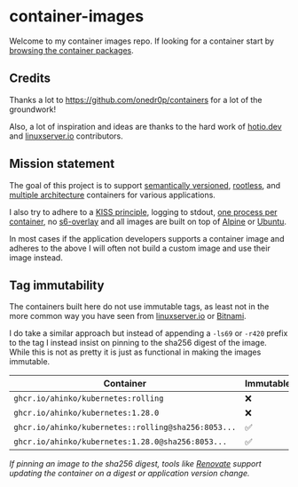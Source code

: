 # container-images

Welcome to my container images repo. If looking for a container start by [browsing the container packages](https://github.com/ahinko?tab=packages&repo_name=containers).

## Credits

Thanks a lot to https://github.com/onedr0p/containers for a lot of the groundwork!

Also, a lot of inspiration and ideas are thanks to the hard work of [hotio.dev](https://hotio.dev/) and [linuxserver.io](https://www.linuxserver.io/) contributors.

## Mission statement

The goal of this project is to support [semantically versioned](https://semver.org/), [rootless](https://rootlesscontaine.rs/), and [multiple architecture](https://www.docker.com/blog/multi-arch-build-and-images-the-simple-way/) containers for various applications.

I also try to adhere to a [KISS principle](https://en.wikipedia.org/wiki/KISS_principle), logging to stdout, [one process per container](https://testdriven.io/tips/59de3279-4a2d-4556-9cd0-b444249ed31e/), no [s6-overlay](https://github.com/just-containers/s6-overlay) and all images are built on top of [Alpine](https://hub.docker.com/_/alpine) or [Ubuntu](https://hub.docker.com/_/ubuntu).

In most cases if the application developers supports a container image and adheres to the above I will often not build a custom image and use their image instead.

## Tag immutability

The containers built here do not use immutable tags, as least not in the more common way you have seen from [linuxserver.io](https://fleet.linuxserver.io/) or [Bitnami](https://bitnami.com/stacks/containers).

I do take a similar approach but instead of appending a `-ls69` or `-r420` prefix to the tag I instead insist on pinning to the sha256 digest of the image. While this is not as pretty it is just as functional in making the images immutable.

| Container                                             | Immutable |
|-------------------------------------------------------|-----------|
| `ghcr.io/ahinko/kubernetes:rolling`                   | ❌        |
| `ghcr.io/ahinko/kubernetes:1.28.0`                    | ❌        |
| `ghcr.io/ahinko/kubernetes::rolling@sha256:8053...`   | ✅        |
| `ghcr.io/ahinko/kubernetes:1.28.0@sha256:8053...`     | ✅        |

_If pinning an image to the sha256 digest, tools like [Renovate](https://github.com/renovatebot/renovate) support updating the container on a digest or application version change._